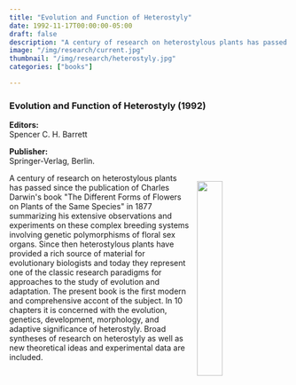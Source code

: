 ```yaml
---
title: "Evolution and Function of Heterostyly"
date: 1992-11-17T00:00:00-05:00
draft: false
description: "A century of research on heterostylous plants has passed since the publication of Charles Darwin's book \"The Different Forms of Flowers on Plants of the Same Species\" in 1877 summarizing his extensive observations and experiments on these complex breeding systems involving genetic polymorphisms of floral sex organs. Since then heterostylous plants have provided a rich source of material for evolutionary biologists and today they represent one of the classic research paradigms for approaches to the study of evolution and adaptation."
image: "/img/research/current.jpg"
thumbnail: "/img/research/heterostyly.jpg"
categories: ["books"]

---
```



### Evolution and Function of Heterostyly (1992)

__Editors:__  
Spencer C. H. Barrett

__Publisher:__  
Springer-Verlag, Berlin.
 
 
 
<img src="/img/research/heterostyly.jpg" align="right" style="margin: 10pt" width="30%">



A century of research on heterostylous plants has passed since the publication of Charles Darwin's book "The Different Forms of Flowers on Plants of the Same Species" in 1877 summarizing his extensive observations and experiments on these complex breeding systems involving genetic polymorphisms of floral sex organs. Since then heterostylous plants have provided a rich source of material for evolutionary biologists and today they represent one of the classic research paradigms for approaches to the study of evolution and adaptation. The present book is the first modern and comprehensive accont of the subject. In 10 chapters it is concerned with the evolution, genetics, development, morphology, and adaptive significance of heterostyly. Broad syntheses of research on heterostyly as well as new theoretical ideas and experimental data are included.
